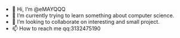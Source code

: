 - 👋 Hi, I’m @eMAYQQQ
- 🌱 I’m currently trying to learn something about computer science.
- 💞️ I’m looking to collaborate on interesting and small project. 
- 📫 How to reach me qq:3132475190

<!---
eMAYQQQ/eMAYQQQ is a ✨ special ✨ repository because its `README.md` (this file) appears on your GitHub profile.
You can click the Preview link to take a look at your changes.
--->
